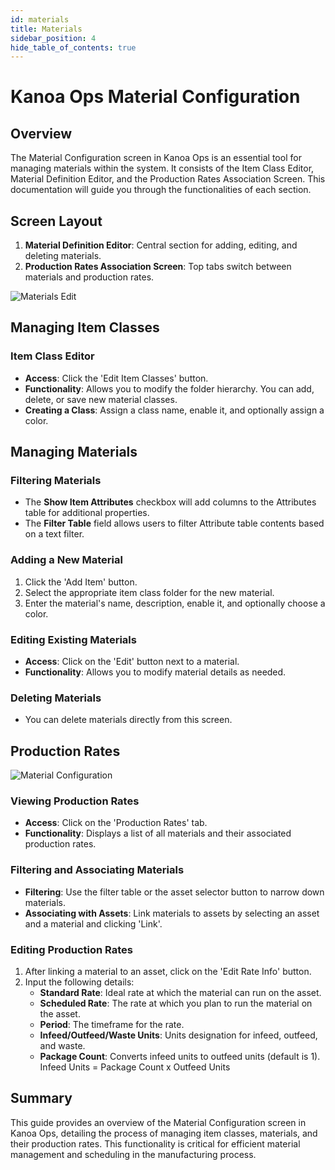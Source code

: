```yaml
---
id: materials
title: Materials
sidebar_position: 4
hide_table_of_contents: true
---
```

# Kanoa Ops Material Configuration

## Overview

The Material Configuration screen in Kanoa Ops is an essential tool for managing materials within the system. It consists of the Item Class Editor, Material Definition Editor, and the Production Rates Association Screen. This documentation will guide you through the functionalities of each section.

## Screen Layout

1. **Material Definition Editor**: Central section for adding, editing, and deleting materials.
2. **Production Rates Association Screen**: Top tabs switch between materials and production rates.

![Materials Edit](/img/ops-config-materials2.png)

## Managing Item Classes

### Item Class Editor
- **Access**: Click the 'Edit Item Classes' button.
- **Functionality**: Allows you to modify the folder hierarchy. You can add, delete, or save new material classes.
- **Creating a Class**: Assign a class name, enable it, and optionally assign a color.

## Managing Materials

### Filtering Materials
- The **Show Item Attributes** checkbox will add columns to the Attributes table for additional properties.
- The **Filter Table** field allows users to filter Attribute table contents based on a text filter.

### Adding a New Material
1. Click the 'Add Item' button.
2. Select the appropriate item class folder for the new material.
3. Enter the material's name, description, enable it, and optionally choose a color.

### Editing Existing Materials
- **Access**: Click on the 'Edit' button next to a material.
- **Functionality**: Allows you to modify material details as needed.

### Deleting Materials
- You can delete materials directly from this screen.

## Production Rates

![Material Configuration](/img/ops-config-materials1.png)

### Viewing Production Rates
- **Access**: Click on the 'Production Rates' tab.
- **Functionality**: Displays a list of all materials and their associated production rates.

### Filtering and Associating Materials
- **Filtering**: Use the filter table or the asset selector button to narrow down materials.
- **Associating with Assets**: Link materials to assets by selecting an asset and a material and clicking 'Link'.

### Editing Production Rates
1. After linking a material to an asset, click on the 'Edit Rate Info' button.
2. Input the following details:
   - **Standard Rate**: Ideal rate at which the material can run on the asset.
   - **Scheduled Rate**: The rate at which you plan to run the material on the asset.
   - **Period**: The timeframe for the rate.
   - **Infeed/Outfeed/Waste Units**: Units designation for infeed, outfeed, and waste.
   - **Package Count**: Converts infeed units to outfeed units (default is 1). Infeed Units = Package Count x Outfeed Units

## Summary

This guide provides an overview of the Material Configuration screen in Kanoa Ops, detailing the process of managing item classes, materials, and their production rates. This functionality is critical for efficient material management and scheduling in the manufacturing process.

